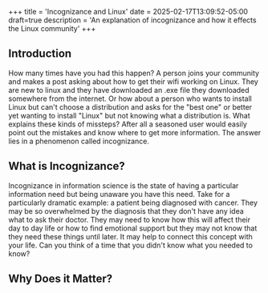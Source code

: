 +++
title = 'Incognizance and Linux'
date = 2025-02-17T13:09:52-05:00
draft=true
description = 'An explanation of incognizance and how it effects the Linux community'
+++
## Introduction

How many times have you had this happen? A person joins your community and makes a post asking about how to get their wifi working on Linux. They are new to linux and they have downloaded an .exe file they downloaded somewhere from the internet. Or how about a person who wants to install Linux but can't choose a distribution and asks for the "best one" or better yet wanting to install "Linux" but not knowing what a distribution is. What explains these kinds of missteps? After all a seasoned user would easily point out the mistakes and know where to get more information. The answer lies in a phenomenon called incognizance.

## What is Incognizance?

Incognizance in information science is the state of having a particular information need but being unaware you have this need. Take for a particularly dramatic example: a patient being diagnosed with cancer. They may be so overwhelmed by the diagnosis that they don't have any idea what to ask their doctor. They may need to know how this will affect their day to day life or how to find emotional support but they may not know that they need these things until later. It may help to connect this concept with your life. Can you think of a time that you didn't know what you needed to know?

## Why Does it Matter? 

